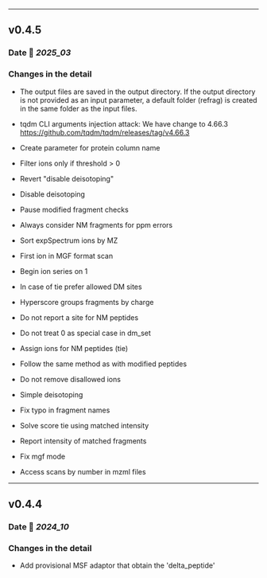 ___
## v0.4.5

### Date 📅 *2025_03*

### Changes in the detail

+ The output files are saved in the output directory. If the output directory is not provided as an input parameter, a default folder (refrag) is created in the same folder as the input files.

+ tqdm CLI arguments injection attack: We have change to 4.66.3
https://github.com/tqdm/tqdm/releases/tag/v4.66.3

+ Create parameter for protein column name
+ Filter ions only if threshold > 0
+ Revert "disable deisotoping"
+ Disable deisotoping
+ Pause modified fragment checks
+ Always consider NM fragments for ppm errors
+ Sort expSpectrum ions by MZ
+ First ion in MGF format scan
+ Begin ion series on 1
+ In case of tie prefer allowed DM sites
+ Hyperscore groups fragments by charge
+ Do not report a site for NM peptides
+ Do not treat 0 as special case in dm_set
+ Assign ions for NM peptides (tie)
+ Follow the same method as with modified peptides
+ Do not remove disallowed ions
+ Simple deisotoping
+ Fix typo in fragment names
+ Solve score tie using matched intensity
+ Report intensity of matched fragments
+ Fix mgf mode
+ Access scans by number in mzml files

___
## v0.4.4

### Date 📅 *2024_10*

### Changes in the detail

+ Add provisional MSF adaptor that obtain the 'delta_peptide'
